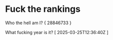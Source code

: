 # Fuck the rankings

Who the hell am I?
{ 28846733 }

What fucking year is it?
[ 2025-03-25T12:36:40Z ]
